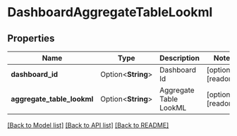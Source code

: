 # DashboardAggregateTableLookml

## Properties

Name | Type | Description | Notes
------------ | ------------- | ------------- | -------------
**dashboard_id** | Option<**String**> | Dashboard Id | [optional][readonly]
**aggregate_table_lookml** | Option<**String**> | Aggregate Table LookML | [optional][readonly]

[[Back to Model list]](../README.md#documentation-for-models) [[Back to API list]](../README.md#documentation-for-api-endpoints) [[Back to README]](../README.md)


